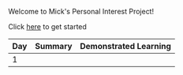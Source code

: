 Welcome to Mick's Personal Interest Project!

Click [here](https://www.youtube.com/watch?v=dQw4w9WgXcQ) to get started



|Day|Summary|Demonstrated Learning|
|-|-|-|
|1|||
